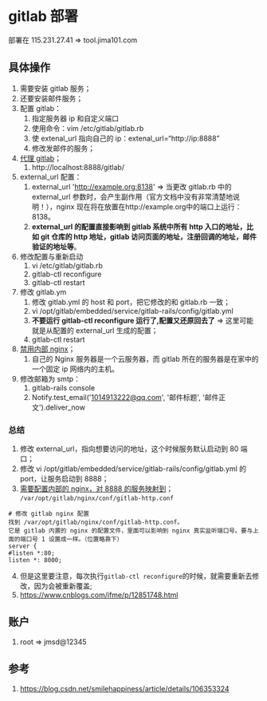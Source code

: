 # gitlab 部署

部署在 115.231.27.41 => tool.jima101.com

## 具体操作

1. 需要安装 gitlab 服务；
2. 还要安装邮件服务；
3. 配置 gitlab：
   1. 指定服务器 ip 和自定义端口
   2. 使用命令：vim /etc/gitlab/gitlab.rb
   3. 使 extenal_url 指向自己的 ip：extenal_url=“http://ip:8888”
   4. 修改发邮件的服务；
4. [代理 gitlab](https://zj-git-guide.readthedocs.io/zh_CN/stable/gitlab/[GitLab][nginx]%E5%8F%8D%E5%90%91%E4%BB%A3%E7%90%86.html)；
   1. http://localhost:8888/gitlab/
5. external_url 配置：
   1. external_url 'http://example.org:8138' => 当更改 gitlab.rb 中的 external_url 参数时，会产生副作用（官方文档中没有非常清楚地说明！），nginx 现在将在放置在http://example.org中的端口上运行：8138。
   2. **external_url 的配置直接影响到 gitlab 系统中所有 http 入口的地址，比如 git 仓库的 http 地址，gitlab 访问页面的地址，注册回调的地址，邮件验证的地址等**。
6. 修改配置与重新启动
   1. vi /etc/gitlab/gitlab.rb
   2. gitlab-ctl reconfigure
   3. gitlab-ctl restart
7. 修改 gitlab.ym
   1. 修改 gitlab.yml 的 host 和 port，把它修改的和 gitlab.rb 一致；
   2. vi /opt/gitlab/embedded/service/gitlab-rails/config/gitlab.yml
   3. **不要运行 gitlab-ctl reconfigure 运行了,配置又还原回去了** => 这里可能就是从配置的 external_url 生成的配置；
   4. gitlab-ctl restart
8. [禁用内部 nginx](https://blog.hobairiku.site/2018/02/26/gitlab-setup/#1-%E4%B8%BB%E8%A6%81%E8%BF%90%E8%A1%8C%E7%AB%AF%E5%8F%A3%E5%92%8C%E9%85%8D%E7%BD%AE%E6%96%87%E4%BB%B6)；
   1. 自己的 Nginx 服务器是一个云服务器，而 gitlab 所在的服务器是在家中的一个固定 ip 网络内的主机。
9. 修改邮箱为 smtp：
   1. gitlab-rails console
   2. Notify.test_email('1014913222@qq.com', '邮件标题', '邮件正文').deliver_now

### 总结

1. 修改 external_url，指向想要访问的地址，这个时候服务默认启动到 80 端口；
2. 修改 vi /opt/gitlab/embedded/service/gitlab-rails/config/gitlab.yml 的 port，让服务启动到 8888；
3. [需要配置内部的 nginx，对 8888 的服务映射到](https://learnku.com/articles/53373)； `/var/opt/gitlab/nginx/conf/gitlab-http.conf`

```
# 修改 gitlab nginx 配置
找到 /var/opt/gitlab/nginx/conf/gitlab-http.conf。
它是 gitlab 内置的 nginx 的配置文件，里面可以影响到 nginx 真实监听端口号。要与上面的端口号 1 设置成一样。（位置略靠下）
server {
#listen *:80;
listen *: 8000;
```

4. 但是这里要注意，每次执行`gitlab-ctl reconfigure`的时候，就需要重新去修改，因为会被重新覆盖;
5. https://www.cnblogs.com/ifme/p/12851748.html

## 账户

1. root => jmsd@12345

## 参考

1. <https://blog.csdn.net/smilehappiness/article/details/106353324>
